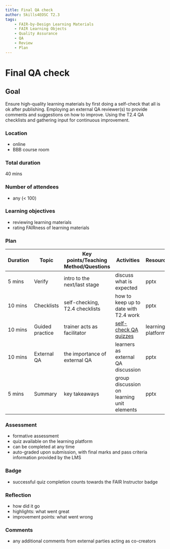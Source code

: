 ```yaml
---
title: Final QA check
author: Skills4EOSC T2.3
tags: 
    - FAIR-by-Design Learning Materials
    - FAIR Learning Objects
    - Quality Assurance
    - QA
    - Review    
    - Plan
---
```


# Final QA check

## Goal

Ensure high-quality learning materials by first doing a self-check that all is ok after publishing. Employing an external QA reviewer(s) to provide comments and suggestions on how to improve. Using the T2.4 QA checklists and gathering input for continuous improvement. 

### Location

- online
- BBB course room

### Total duration

40 mins

### Number of attendees

- any (< 100)

### Learning objectives

- reviewing learning materials
- rating FAIRness of learning materials

### Plan

| **Duration** | **Topic** | **Key points/Teaching Method/Questions** | **Activities** | **Resources** |
|---|---|---|---|---|
| 5 mins | Verify | intro to the next/last stage | discuss what is expected | pptx |
| 10 mins | Checklists | self-checking, T2.4 checklists | how to keep up to date with T2.4 work | pptx |
| 10 mins | Guided practice | trainer acts as facilitator | [self-check QA quizzes](FinalQAself-check.md) | learning platform |
| 10 mins | External QA | the importance of external QA | learners as external QA discussion | pptx |
| 5 mins | Summary | key takeaways | group discussion on learning unit elements | pptx |

### Assessment

- formative assessment
- quiz available on the learning platform
- can be completed at any time
- auto-graded upon submission, with final marks and pass criteria information provided by the LMS

### Badge

- successful quiz completion counts towards the FAIR Instructor badge

### Reflection

- how did it go
- highlights: what went great
- improvement points: what went wrong

### Comments

- any additional comments from external parties acting as co-creators